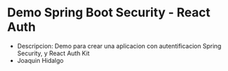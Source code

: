 # Demo Spring Boot Security - React Auth
- Descripcion: Demo para crear una aplicacion con autentificacion Spring Security, y React Auth Kit
- Joaquin Hidalgo
